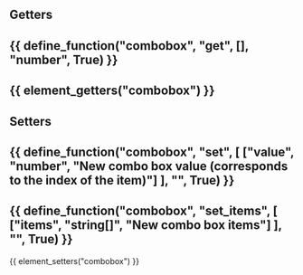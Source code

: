 ## Getters
{{ define_function("combobox", "get", [], "number", True) }}
---
{{ element_getters("combobox") }}
---
## Setters
{{ define_function("combobox", "set", [
    ["value", "number", "New combo box value (corresponds to the index of the item)"]
], "", True) }}
---
{{ define_function("combobox", "set_items", [
    ["items", "string[]", "New combo box items"]
], "", True) }}
---
{{ element_setters("combobox") }}
